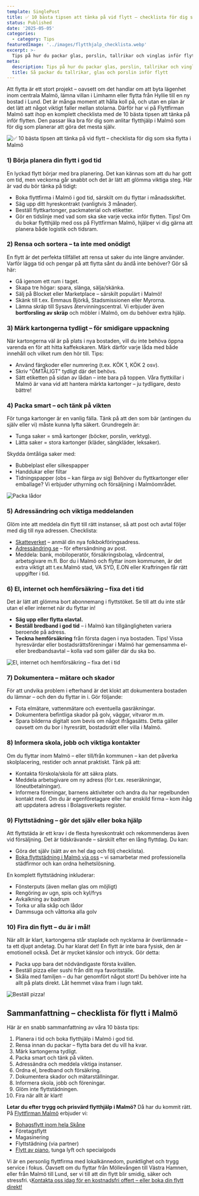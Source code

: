 ```yaml
---
template: SinglePost
title: ✅ 10 bästa tipsen att tänka på vid flytt – checklista för dig som ska flytta i Malmö
status: Published
date: '2025-05-05'
categories:
  - category: Tips
featuredImage: '../images/flytthjalp_checklista.webp'
excerpt: >-
  Tips på hur du packar glas, porslin, tallrikar och vinglas inför flytt. Undvik skador med smart flyttpackning av kökssaker.
meta:
  description: Tips på hur du packar glas, porslin, tallrikar och vinglas inför flytt. Undvik skador med smart flyttpackning av kökssaker.
  title: Så packar du tallrikar, glas och porslin inför flytt
---
```


Att flytta är ett stort projekt – oavsett om det handlar om att byta lägenhet inom centrala Malmö, lämna villan i Limhamn eller flytta från Hyllie till en ny bostad i Lund. Det är många moment att hålla koll på, och utan en plan är det lätt att något viktigt faller mellan stolarna. Därför har vi på Flyttfirman Malmö satt ihop en komplett checklista med de 10 bästa tipsen att tänka på inför flytten. Den passar lika bra för dig som anlitar flytthjälp i Malmö som för dig som planerar att göra det mesta själv.

![✅ 10 bästa tipsen att tänka på vid flytt – checklista för dig som ska flytta i Malmö](/images/flytthjalp_checklista.webp)


### 1) Börja planera din flytt i god tid
En lyckad flytt börjar med bra planering. Det kan kännas som att du har gott om tid, men veckorna går snabbt och det är lätt att glömma viktiga steg.
Här är vad du bör tänka på tidigt:
- Boka flyttfirma i Malmö i god tid, särskilt om du flyttar i månadsskiftet.
- Säg upp ditt hyreskontrakt (vanligtvis 3 månader).
- Beställ flyttkartonger, packmaterial och etiketter.
- Gör en tidslinje med vad som ska ske varje vecka inför flytten.
Tips! Om du bokar flytthjälp med oss på Flyttfirman Malmö, hjälper vi dig gärna att planera både logistik och tidsram.

### 2) Rensa och sortera – ta inte med onödigt
En flytt är det perfekta tillfället att rensa ut saker du inte längre använder. Varför lägga tid och pengar på att flytta sånt du ändå inte behöver?
Gör så här:
- Gå igenom ett rum i taget.
- Skapa tre högar: spara, slänga, sälja/skänka.
- Sälj på Blocket eller Marketplace – särskilt populärt i Malmö!
- Skänk till t.ex. Emmaus Björkå, Stadsmissionen eller Myrorna.
- Lämna skräp till Sysavs återvinningscentral.
Vi erbjuder även **bortforsling av skräp** och möbler i Malmö, om du behöver extra hjälp.

### 3) Märk kartongerna tydligt – för smidigare uppackning
När kartongerna väl är på plats i nya bostaden, vill du inte behöva öppna varenda en för att hitta kaffekokaren. Märk därför varje låda med både innehåll och vilket rum den hör till.
Tips:
- Använd färgkoder eller numrering (t.ex. KÖK 1, KÖK 2 osv).
- Skriv "ÖMTÅLIGT" tydligt där det behövs.
- Sätt etiketten på sidan av lådan – inte bara på toppen.
Våra flyttkillar i Malmö är vana vid att hantera märkta kartonger – ju tydligare, desto bättre!

### 4) Packa smart – och tänk på vikten
För tunga kartonger är en vanlig fälla. Tänk på att den som bär (antingen du själv eller vi) måste kunna lyfta säkert.
Grundregeln är:
- Tunga saker = små kartonger (böcker, porslin, verktyg).
- Lätta saker = stora kartonger (kläder, sängkläder, leksaker).

Skydda ömtåliga saker med:
- Bubbelplast eller silkespapper
- Handdukar eller filtar
- Tidningspapper (obs – kan färga av sig)
Behöver du flyttkartonger eller emballage? Vi erbjuder uthyrning och försäljning i Malmöområdet.

![Packa lådor](/images/packa_lador.webp)

### 5) Adressändring och viktiga meddelanden
Glöm inte att meddela din flytt till rätt instanser, så att post och avtal följer med dig till nya adressen.
Checklista:
- [Skatteverket](https://wwwskatteverket.se) – anmäl din nya folkbokföringsadress.
- [Adressändring.se](https://www.adressandring.se/) – för eftersändning av post.
- Meddela: bank, mobiloperatör, försäkringsbolag, vårdcentral, arbetsgivare m.fl.
Bor du i Malmö och flyttar inom kommunen, är det extra viktigt att t.ex.Malmö stad, VA SYD, E.ON eller Kraftringen får rätt uppgifter i tid.

### 6) El, internet och hemförsäkring – fixa det i tid
Det är lätt att glömma bort abonnemang i flyttstöket. Se till att du inte står utan el eller internet när du flyttar in!
- **Säg upp eller flytta elavtal.**
- **Beställ bredband i god tid** – i Malmö kan tillgängligheten variera beroende på adress.
- **Teckna hemförsäkring** från första dagen i nya bostaden.
Tips! Vissa hyresvärdar eller bostadsrättsföreningar i Malmö har gemensamma el- eller bredbandsavtal – kolla vad som gäller där du ska bo.

![El, internet och hemförsäkring – fixa det i tid](/images/rakningar.webp)

### 7) Dokumentera – mätare och skador
För att undvika problem i efterhand är det klokt att dokumentera bostaden du lämnar – och den du flyttar in i.
Gör följande:
- Fota elmätare, vattenmätare och eventuella gasräkningar.
- Dokumentera befintliga skador på golv, väggar, vitvaror m.m.
- Spara bilderna digitalt som bevis om något ifrågasätts.
Detta gäller oavsett om du bor i hyresrätt, bostadsrätt eller villa i Malmö.

### 8) Informera skola, jobb och viktiga kontakter
Om du flyttar inom Malmö – eller till/från kommunen – kan det påverka skolplacering, restider och annat praktiskt.
Tänk på att:
- Kontakta förskola/skola för att säkra plats.
- Meddela arbetsgivare om ny adress (för t.ex. reseräkningar, löneutbetalningar).
- Informera föreningar, barnens aktiviteter och andra du har regelbunden kontakt med.
Om du är egenföretagare eller har enskild firma – kom ihåg att uppdatera adress i Bolagsverkets register.

### 9) Flyttstädning – gör det själv eller boka hjälp
Att flyttstäda är ett krav i de flesta hyreskontrakt och rekommenderas även vid försäljning. Det är tidskrävande – särskilt efter en lång flyttdag.
Du kan:
- Göra det själv (sätt av en hel dag och följ checklista).
- [Boka flyttstädning i Malmö via oss](https://www.xn--flyttfirman-malm-1wb.se/offert/) – vi samarbetar med professionella städfirmor och kan ordna helhetslösning.

En komplett flyttstädning inkluderar:
- Fönsterputs (även mellan glas om möjligt)
- Rengöring av ugn, spis och kyl/frys
- Avkalkning av badrum
- Torka ur alla skåp och lådor
-	Dammsuga och våttorka alla golv

### 10) Fira din flytt – du är i mål!
När allt är klart, kartongerna står staplade och nycklarna är överlämnade – ta ett djupt andetag. Du har klarat det! En flytt är inte bara fysisk, den är emotionell också. Det är mycket känslor och intryck.
Gör detta:
- Packa upp bara det nödvändigaste första kvällen.
- Beställ pizza eller sushi från ditt nya favoritställe.
- Skåla med familjen – du har genomfört något stort!
Du behöver inte ha allt på plats direkt. Låt hemmet växa fram i lugn takt.

![Beställ pizza!](/images/pizza.webp)

## Sammanfattning – checklista för flytt i Malmö
Här är en snabb sammanfattning av våra 10 bästa tips:
1.	Planera i tid och boka flytthjälp i Malmö i god tid.
2.	Rensa innan du packar – flytta bara det du vill ha kvar.
3.	Märk kartongerna tydligt.
4.	Packa smart och tänk på vikten.
5.	Adressändra och meddela viktiga instanser.
6.	Ordna el, bredband och försäkring.
7.	Dokumentera skador och mätarställningar.
8.	Informera skola, jobb och föreningar.
9.	Glöm inte flyttstädningen.
10.	Fira när allt är klart!


**Letar du efter trygg och prisvärd flytthjälp i Malmö?**
Då har du kommit rätt. På [Flyttfirman Malmö](https://www.xn--flyttfirman-malm-1wb.se/) erbjuder vi:
- [Bohagsflytt inom hela Skåne](https://www.xn--flyttfirman-malm-1wb.se/vara-tjanster/bohagsflytt)
- Företagsflytt
- Magasinering
- Flyttstädning (via partner)
- [Flytt av piano](https://www.xn--flyttfirman-malm-1wb.se/vara-tjanster/pianoflytt), tunga lyft och specialgods

Vi är en personlig flyttfirma med lokalkännedom, punktlighet och trygg service i fokus. Oavsett om du flyttar från Möllevången till Västra Hamnen, eller från Malmö till Lund, ser vi till att din flytt blir smidig, säker och stressfri.
📞[Kontakta oss idag för en kostnadsfri offert – eller boka din flytt direkt!](https://www.xn--flyttfirman-malm-1wb.se/offert/)
